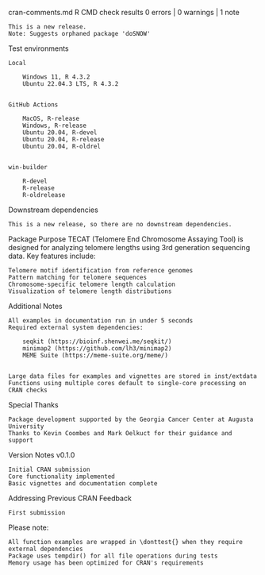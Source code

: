 cran-comments.md
R CMD check results
0 errors | 0 warnings | 1 note

    This is a new release.
    Note: Suggests orphaned package 'doSNOW'

Test environments

    Local

        Windows 11, R 4.3.2
        Ubuntu 22.04.3 LTS, R 4.3.2


    GitHub Actions

        MacOS, R-release
        Windows, R-release
        Ubuntu 20.04, R-devel
        Ubuntu 20.04, R-release
        Ubuntu 20.04, R-oldrel


    win-builder

        R-devel
        R-release
        R-oldrelease



Downstream dependencies

    This is a new release, so there are no downstream dependencies.

Package Purpose
TECAT (Telomere End Chromosome Assaying Tool) is designed for analyzing telomere lengths using 3rd generation sequencing data. Key features include:

    Telomere motif identification from reference genomes
    Pattern matching for telomere sequences
    Chromosome-specific telomere length calculation
    Visualization of telomere length distributions

Additional Notes

    All examples in documentation run in under 5 seconds
    Required external system dependencies:

        seqkit (https://bioinf.shenwei.me/seqkit/)
        minimap2 (https://github.com/lh3/minimap2)
        MEME Suite (https://meme-suite.org/meme/)


    Large data files for examples and vignettes are stored in inst/extdata
    Functions using multiple cores default to single-core processing on CRAN checks

Special Thanks

    Package development supported by the Georgia Cancer Center at Augusta University
    Thanks to Kevin Coombes and Mark Oelkuct for their guidance and support

Version Notes
v0.1.0

    Initial CRAN submission
    Core functionality implemented
    Basic vignettes and documentation complete

Addressing Previous CRAN Feedback

    First submission


Please note:

    All function examples are wrapped in \donttest{} when they require external dependencies
    Package uses tempdir() for all file operations during tests
    Memory usage has been optimized for CRAN's requirements